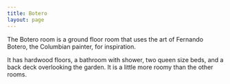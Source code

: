 ```yaml
---
title: Botero
layout: page
---
```


The Botero room is a ground floor room that uses the art of Fernando Botero, the Columbian painter, for inspiration.

It has hardwood floors, a bathroom with shower, two queen size beds, and a back deck overlooking the garden. It is a little more roomy than the other rooms.
